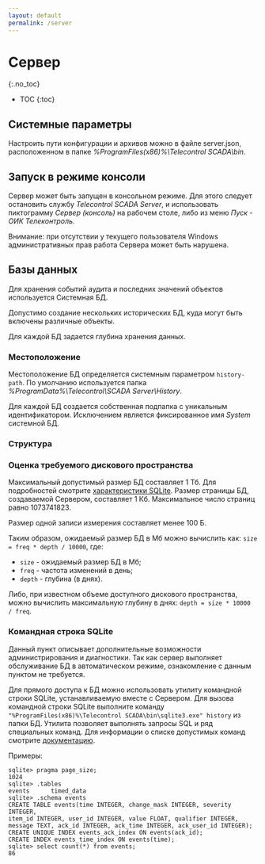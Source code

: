 ```yaml
---
layout: default
permalink: /server
---
```


# Сервер
{:.no_toc}

* TOC
{:toc}


## [](#parameters) Системные параметры

Настроить пути конфигурации и архивов можно в файле server.json, расположенном в папке *%ProgramFiles(x86)%\Telecontrol SCADA\bin*.


## [](#console) Запуск в режиме консоли

Сервер может быть запущен в консольном режиме. Для этого следует остановить службу *Telecontrol SCADA Server*, и использовать пиктограмму *Сервер (консоль)* на рабочем столе, либо из меню *Пуск - ОИК Телеконтроль*.

Внимание: при отсутствии у текущего пользователя Windows административных прав работа Сервера может быть нарушена.


## Базы данных

Для хранения событий аудита и последних значений объектов используется Системная БД.

Допустимо создание нескольких исторических БД, куда могут быть включены различные объекты.

Для каждой БД задается глубина хранения данных.

### Местоположение

Местоположение БД определяется системным параметром `history-path`. По умолчанию используется папка *%ProgramData%\Telecontrol\SCADA Server\History*.

Для каждой БД создается собственная подпапка с уникальным идентификатором. Исключением является фиксированное имя *System* системной БД.

### Структура

### Оценка требуемого дискового пространства

Максимальный допустимый размер БД составляет 1 Тб. Для подробностей смотрите [характеристики SQLite](http://sqlite.org/limits.html). Размер страницы БД, создаваемой Сервером, составляет 1 Кб. Максимальное число страниц равно 1073741823.

Размер одной записи измерения составляет менее 100 Б.

Таким образом, ожидаемый размер БД в Мб можно вычислить как: `size = freq * depth / 10000`, где:
- `size` - ожидаемый размер БД в Мб;
- `freq` - частота изменений в день;
- `depth` - глубина (в днях).

Либо, при известном объеме доступного дискового пространства, можно вычислить максимальную глубину в днях: `depth = size * 10000 / freq`.

### Командная строка SQLite

Данный пункт описывает дополнительные возможности администрирования и диагностики. Так как сервер выполняет обслуживание БД в автоматическом режиме, ознакомление с данным пунктом не требуется.

Для прямого доступа к БД можно использовать утилиту командной строки SQLite, устанавливаемую вместе с Сервером. Для вызова командной строки SQLite выполните команду `"%ProgramFiles(x86)%\Telecontrol SCADA\bin\sqlite3.exe" history` из папки БД. Утилита позволяет выполнять запросы SQL и ряд специальных команд. Для информации о списке допустимых команд смотрите [документацию](https://sqlite.org/cli.html).

Примеры:

```
sqlite> pragma page_size;
1024
sqlite> .tables
events      timed_data
sqlite> .schema events
CREATE TABLE events(time INTEGER, change_mask INTEGER, severity INTEGER,
item_id INTEGER, user_id INTEGER, value FLOAT, qualifier INTEGER,
message TEXT, ack_id INTEGER, ack_time INTEGER, ack_user_id INTEGER);
CREATE UNIQUE INDEX events_ack_index ON events(ack_id);
CREATE INDEX events_time_index ON events(time);
sqlite> select count(*) from events;
86
```

